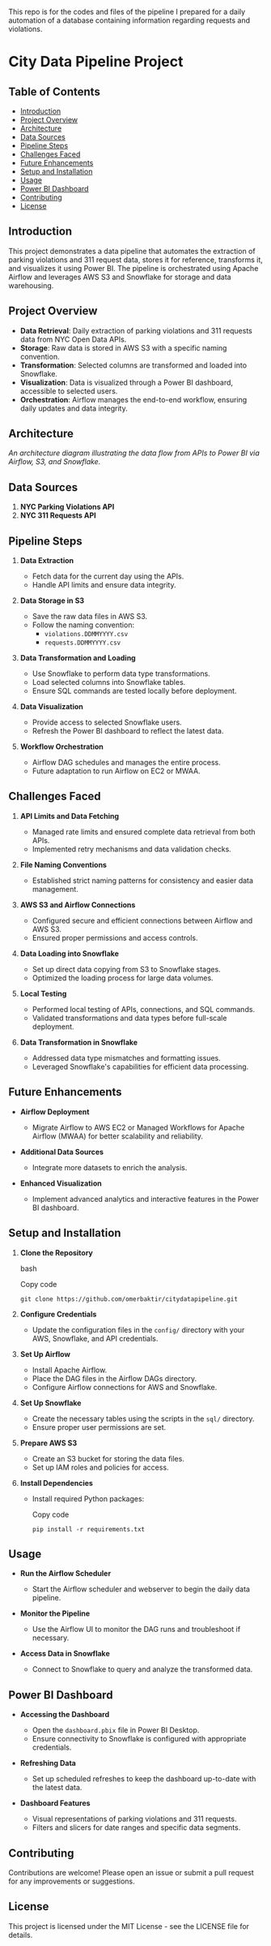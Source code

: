 This repo is for the codes and files of the pipeline I prepared for a daily automation of a database containing information regarding requests and violations.

# City Data Pipeline Project

## Table of Contents

- [Introduction](#introduction)
- [Project Overview](#project-overview)
- [Architecture](#architecture)
- [Data Sources](#data-sources)
- [Pipeline Steps](#pipeline-steps)
- [Challenges Faced](#challenges-faced)
- [Future Enhancements](#future-enhancements)
- [Setup and Installation](#setup-and-installation)
- [Usage](#usage)
- [Power BI Dashboard](#power-bi-dashboard)
- [Contributing](#contributing)
- [License](#license)

## Introduction

This project demonstrates a data pipeline that automates the extraction of parking violations and 311 request data, stores it for reference, transforms it, and visualizes it using Power BI. The pipeline is orchestrated using Apache Airflow and leverages AWS S3 and Snowflake for storage and data warehousing.

## Project Overview

- **Data Retrieval**: Daily extraction of parking violations and 311 requests data from NYC Open Data APIs.
- **Storage**: Raw data is stored in AWS S3 with a specific naming convention.
- **Transformation**: Selected columns are transformed and loaded into Snowflake.
- **Visualization**: Data is visualized through a Power BI dashboard, accessible to selected users.
- **Orchestration**: Airflow manages the end-to-end workflow, ensuring daily updates and data integrity.

## Architecture

_An architecture diagram illustrating the data flow from APIs to Power BI via Airflow, S3, and Snowflake._

## Data Sources

1.  **NYC Parking Violations API**
2.  **NYC 311 Requests API**

## Pipeline Steps

1.  **Data Extraction**

    - Fetch data for the current day using the APIs.
    - Handle API limits and ensure data integrity.

2.  **Data Storage in S3**

    - Save the raw data files in AWS S3.
    - Follow the naming convention:
      - `violations.DDMMYYYY.csv`
      - `requests.DDMMYYYY.csv`

3.  **Data Transformation and Loading**

    - Use Snowflake to perform data type transformations.
    - Load selected columns into Snowflake tables.
    - Ensure SQL commands are tested locally before deployment.

4.  **Data Visualization**

    - Provide access to selected Snowflake users.
    - Refresh the Power BI dashboard to reflect the latest data.

5.  **Workflow Orchestration**

    - Airflow DAG schedules and manages the entire process.
    - Future adaptation to run Airflow on EC2 or MWAA.

## Challenges Faced

1.  **API Limits and Data Fetching**

    - Managed rate limits and ensured complete data retrieval from both APIs.
    - Implemented retry mechanisms and data validation checks.

2.  **File Naming Conventions**

    - Established strict naming patterns for consistency and easier data management.

3.  **AWS S3 and Airflow Connections**

    - Configured secure and efficient connections between Airflow and AWS S3.
    - Ensured proper permissions and access controls.

4.  **Data Loading into Snowflake**

    - Set up direct data copying from S3 to Snowflake stages.
    - Optimized the loading process for large data volumes.

5.  **Local Testing**

    - Performed local testing of APIs, connections, and SQL commands.
    - Validated transformations and data types before full-scale deployment.

6.  **Data Transformation in Snowflake**

    - Addressed data type mismatches and formatting issues.
    - Leveraged Snowflake's capabilities for efficient data processing.

## Future Enhancements

- **Airflow Deployment**

  - Migrate Airflow to AWS EC2 or Managed Workflows for Apache Airflow (MWAA) for better scalability and reliability.

- **Additional Data Sources**

  - Integrate more datasets to enrich the analysis.

- **Enhanced Visualization**

  - Implement advanced analytics and interactive features in the Power BI dashboard.

## Setup and Installation

1.  **Clone the Repository**

    bash

    Copy code

    `git clone https://github.com/omerbaktir/citydatapipeline.git`

2.  **Configure Credentials**

    - Update the configuration files in the `config/` directory with your AWS, Snowflake, and API credentials.

3.  **Set Up Airflow**

    - Install Apache Airflow.
    - Place the DAG files in the Airflow DAGs directory.
    - Configure Airflow connections for AWS and Snowflake.

4.  **Set Up Snowflake**

    - Create the necessary tables using the scripts in the `sql/` directory.
    - Ensure proper user permissions are set.

5.  **Prepare AWS S3**

    - Create an S3 bucket for storing the data files.
    - Set up IAM roles and policies for access.

6.  **Install Dependencies**

    - Install required Python packages:

      Copy code

      `pip install -r requirements.txt`

## Usage

- **Run the Airflow Scheduler**

  - Start the Airflow scheduler and webserver to begin the daily data pipeline.

- **Monitor the Pipeline**

  - Use the Airflow UI to monitor the DAG runs and troubleshoot if necessary.

- **Access Data in Snowflake**

  - Connect to Snowflake to query and analyze the transformed data.

## Power BI Dashboard

- **Accessing the Dashboard**

  - Open the `dashboard.pbix` file in Power BI Desktop.
  - Ensure connectivity to Snowflake is configured with appropriate credentials.

- **Refreshing Data**

  - Set up scheduled refreshes to keep the dashboard up-to-date with the latest data.

- **Dashboard Features**

  - Visual representations of parking violations and 311 requests.
  - Filters and slicers for date ranges and specific data segments.

## Contributing

Contributions are welcome! Please open an issue or submit a pull request for any improvements or suggestions.

## License

This project is licensed under the MIT License - see the LICENSE file for details.
